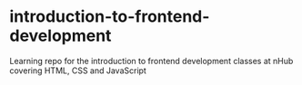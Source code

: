 # introduction-to-frontend-development
Learning repo for the introduction to frontend development classes at nHub covering HTML, CSS and JavaScript
